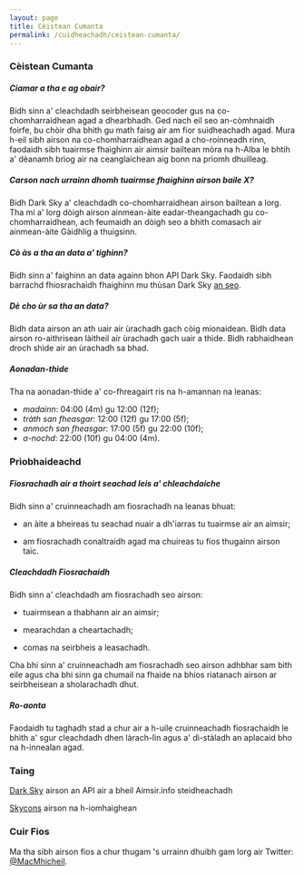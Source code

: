 ```yaml
---
layout: page
title: Cèistean Cumanta
permalink: /cuidheachadh/ceistean-cumanta/
---
```


### Cèistean Cumanta

##### Ciamar a tha e ag obair?

Bidh sinn a' cleachdadh seirbheisean geocoder gus na co-chomharraidhean agad a dhearbhadh. Ged nach eil seo an-còmhnaidh foirfe, bu chòir dha bhith gu math faisg air am fior suidheachadh agad. Mura h-eil sibh airson na co-chomharraidhean agad a cho-roinneadh rinn, faodaidh sibh tuairmse fhaighinn air aimsir bailtean mòra na h-Alba le bhtih a' dèanamh brìog air na ceanglaichean aig bonn na prìomh dhuilleag.

##### Carson nach urrainn dhomh tuairmse fhaighinn airson baile X?

Bidh Dark Sky a' cleachdadh co-chomharraidhean airson bailtean a lorg. Tha mi a' lorg dòigh airson ainmean-àite eadar-theangachadh gu co-chomharraidhean, ach feumaidh an dòigh seo a bhith comasach air ainmean-àite Gàidhlig a thuigsinn.

##### Cò às a tha an data a' tighinn?

Bidh sinn a' faighinn an data againn bhon API Dark Sky. Faodaidh sibh barrachd fhiosrachaidh fhaighinn mu thùsan Dark Sky [an seo](https://darksky.net/dev/docs/sources).

##### Dè cho ùr sa tha an data?

Bidh data airson an ath uair air ùrachadh gach còig mionaidean. Bidh data airson ro-aithrisean làitheil air ùrachadh gach uair a thìde. Bidh rabhaidhean droch shìde air an ùrachadh sa bhad.

##### Aonadan-thìde

Tha na aonadan-thìde a' co-fhreagairt ris na h-amannan na leanas:

* _madainn_: 04:00 (4m) gu 12:00 (12f);
* _tràth san fheasgar_: 12:00 (12f) gu 17:00 (5f);
* _anmoch san fheasgar_: 17:00 (5f) gu 22:00 (10f);
* _a-nochd_: 22:00 (10f) gu 04:00 (4m).

### Prìobhaideachd

##### Fiosrachadh air a thoirt seachad leis a' chleachdaiche

Bidh sinn a' cruinneachadh am fiosrachadh na leanas bhuat:

* an àite a bheireas tu seachad nuair a dh'iarras tu tuairmse air an aimsir;

* am fiosrachadh conaltraidh agad ma chuireas tu fios thugainn airson taic.

##### Cleachdadh Fiosrachaidh

Bidh sinn a' cleachdadh am fiosrachadh seo airson:

* tuairmsean a thabhann air an aimsir;

* mearachdan a cheartachadh;

* comas na seirbheis a leasachadh.

Cha bhi sinn a' cruinneachadh am fiosrachadh seo airson adhbhar sam bith eile agus cha bhi sinn ga chumail na fhaide na bhios riatanach airson ar seirbheisean a sholarachadh dhut.

##### Ro-aonta

Faodaidh tu taghadh stad a chur air a h-uile cruinneachadh fiosrachaidh le bhith a' sgur cleachdadh dhen làrach-lìn agus a' dì-stàladh an aplacaid bho na h-innealan agad.

### Taing

[Dark Sky](https://darksky.net/) airson an API air a bheil Aimsir.info steidheachadh

[Skycons](https://darkskyapp.github.io/skycons/) airson na h-iomhaighean

### Cuir Fios

Ma tha sibh airson fios a chur thugam 's urrainn dhuibh gam lorg air Twitter: [@MacMhicheil](https://www.twitter.com/MacMhicheil).
